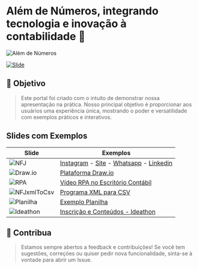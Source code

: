 # Além de Números, integrando tecnologia e inovação à contabilidade 🚀
![Além de Números](https://www.nfj.com.br/alem_numeros/imgs/capa_git.jpg)


[![Slide](https://www.nfj.com.br/alem_numeros/imgs/slide.png)](https://www.nfj.com.br/alem_numeros/apresentacao_nilson_crc_07_10_2023_francisco_beltrao.pdf)


## 🎯 Objetivo

> Este portal foi criado com o intuito de demonstrar nossa apresentação na prática. Nosso principal objetivo é proporcionar aos usuários uma experiência única, mostrando o poder e versatilidade com exemplos práticos e interativos.

## Slides com Exemplos

Slide|Exemplos
-----|--------
![NFJ](https://www.nfj.com.br/alem_numeros/apresentacao_mini/3.jpg)|[Instagram](https://www.instagram.com/nilsonfabianojunior/) - [Site](https://www.nfj.com.br) - [Whatsapp](https://api.whatsapp.com/send?phone=5544984077220&text=Contato%20Github%20Além%20Números) - [Linkedin](https://www.linkedin.com/in/nilson-fabiano-junior-ba467a145/)
![Draw.io](https://www.nfj.com.br/alem_numeros/apresentacao_mini/14.jpg)|[Plataforma Draw.io](https://draw.io)
![RPA](https://www.nfj.com.br/alem_numeros/apresentacao_mini/19.jpg)|[Vídeo RPA no Escritório Contábil](https://www.youtube.com/watch?v=hReq3-u-YSs)
![NFJxmlToCsv](https://www.nfj.com.br/alem_numeros/apresentacao_mini/21.jpg)|[Programa XML para CSV](https://github.com/nilsonfabianojunior/alem_numeros/tree/main/Programas/NFJxmlToCsv/windows)
![Planilha](https://www.nfj.com.br/alem_numeros/apresentacao_mini/22.jpg)|[Exemplo Planilha](https://github.com/nilsonfabianojunior/alem_numeros/tree/main/Planilhas)
![Ideathon](https://www.nfj.com.br/alem_numeros/apresentacao_mini/24.jpg)|[Inscrição e Conteúdos - Ideathon](https://conteudos.crcpr.org.br/ideathon)


## 🤝 Contribua

> Estamos sempre abertos a feedback e contribuições! Se você tem sugestões, correções ou quiser pedir nova funcionalidade, sinta-se à vontade para abrir um Issue.


